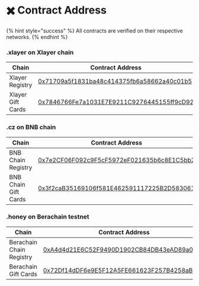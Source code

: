 # ✖️ Contract Address

{% hint style="success" %}
All contracts are verified on their respective networks.
{% endhint %}

### .xlayer on Xlayer chain

<table><thead><tr><th width="286.57894736842104">Chain</th><th>Contract Address</th></tr></thead><tbody><tr><td>Xlayer Registry</td><td><a href="https://www.oklink.com/xlayer/address/0x71709a5f1831ba48c414375fb6a58662a40c01b5">0x71709a5f1831ba48c414375fb6a58662a40c01b5</a></td></tr><tr><td>Xlayer Gift Cards</td><td><a href="https://www.oklink.com/xlayer/address/0x7846766fe7a1031e7e9211c9276445155ff9cd92">0x7846766Fe7a1031E7E9211C9276445155ff9cD92</a></td></tr></tbody></table>

### .cz on BNB chain

<table><thead><tr><th width="290.57894736842104">Chain</th><th>Contract Address</th></tr></thead><tbody><tr><td>BNB Chain Registry</td><td><a href="https://bscscan.com/address/0x7e2cf06f092c9f5cf5972ef021635b6c8e1c5bb2">0x7e2CF06F092c9F5cF5972eF021635b6c8E1C5bb2</a></td></tr><tr><td>BNB Chain Gift Cards</td><td><a href="https://bscscan.com/address/0x3f2cab35169106f581e462591117225b2d583061">0x3f2caB35169106f581E462591117225B2D583061</a></td></tr></tbody></table>

### .honey on Berachain testnet

<table><thead><tr><th width="290.57894736842104">Chain</th><th>Contract Address</th></tr></thead><tbody><tr><td>Berachain Chain Registry</td><td><a href="https://artio.beratrail.io/address/0xA4d4d21E6C52F9490D1902CB84DB43eAD89a072D">0xA4d4d21E6C52F9490D1902CB84DB43eAD89a072D</a></td></tr><tr><td>Berachain Gift Cards</td><td><a href="https://artio.beratrail.io/token/0x72Df14dDF6e9E5F12A5FE661623F257B4258aB4C">0x72Df14dDF6e9E5F12A5FE661623F257B4258aB4C</a></td></tr></tbody></table>
